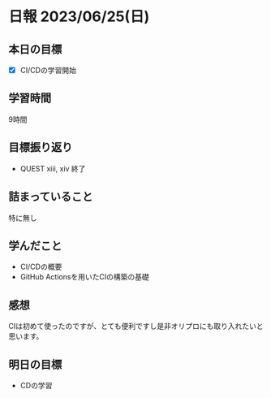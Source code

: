 # 日報 2023/06/25(日)

## 本日の目標
- [x] CI/CDの学習開始

## 学習時間
9時間

## 目標振り返り
- QUEST xiii, xiv 終了

## 詰まっていること
特に無し

## 学んだこと
- CI/CDの概要
- GitHub Actionsを用いたCIの構築の基礎

## 感想
CIは初めて使ったのですが、とても便利ですし是非オリプロにも取り入れたいと思います。

## 明日の目標
- CDの学習
